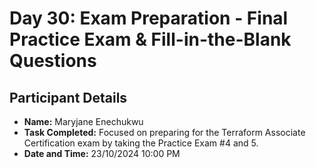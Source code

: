 # Day 30: Exam Preparation - Final Practice Exam & Fill-in-the-Blank Questions
## Participant Details

- **Name:** Maryjane Enechukwu 
- **Task Completed:** Focused on preparing for the Terraform Associate Certification exam by taking the Practice Exam #4 and 5.
- **Date and Time:** 23/10/2024 10:00 PM
